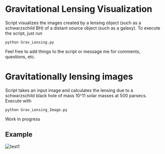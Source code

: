 # Gravitational Lensing Visualization

Script visualizes the images created by a lensing object (such as a schwarzschild BH) of a distant source object (such as a galaxy). To execute the script, just run 
```shell
python Grav_Lensing.py
```


Feel free to add things to the script or message me for comments, questions, etc.




# Gravitationally lensing images

Script takes an input image and calculates the lensing due to a schwarzschild black hole of mass 10^11 solar masses at 500 parsecs. Execute with
```shell
python Grav_Lensing_Image.py
```
Work in progress

## Example

![test1](https://user-images.githubusercontent.com/37465343/113477616-75a05300-9483-11eb-9463-fb2e0dfae3c0.png)
